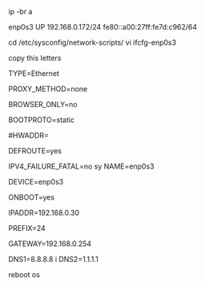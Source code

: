 ip -br a

enp0s3           UP             192.168.0.172/24 fe80::a00:27ff:fe7d:c962/64



cd /etc/sysconfig/network-scripts/
vi ifcfg-enp0s3


copy this letters


TYPE=Ethernet

PROXY_METHOD=none

BROWSER_ONLY=no

BOOTPROTO=static

#HWADDR=

DEFROUTE=yes

IPV4_FAILURE_FATAL=no
sy
NAME=enp0s3

DEVICE=enp0s3

ONBOOT=yes

IPADDR=192.168.0.30

PREFIX=24

GATEWAY=192.168.0.254

DNS1=8.8.8.8
i
DNS2=1.1.1.1


reboot os